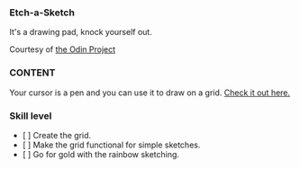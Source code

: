### Etch-a-Sketch
It's a drawing pad, knock yourself out.

Courtesy of [the Odin Project](https://www.theodinproject.com)

### CONTENT

Your cursor is a pen and you can use it to draw on a grid. [Check it out here.](https://neoplato.github.io/rock-paper-scissors)

### Skill level

*    [ ]  Create the grid.
*    [ ]  Make the grid functional for simple sketches.
*    [ ]  Go for gold with the rainbow sketching.

